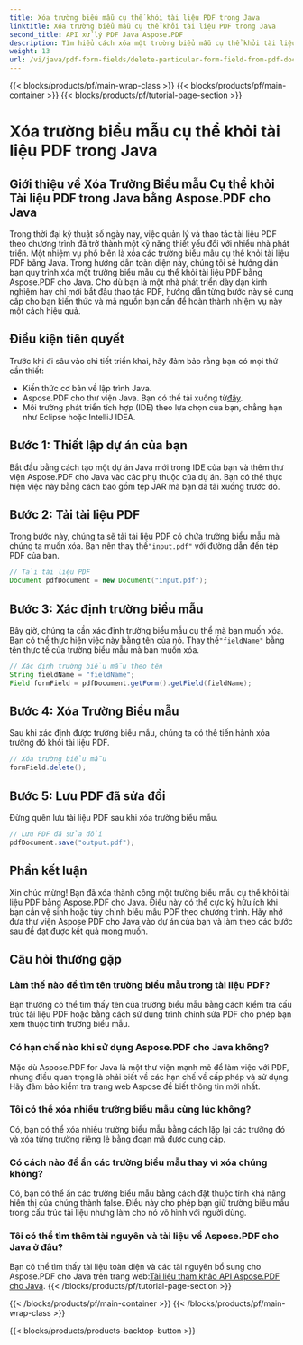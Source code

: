 ```yaml
---
title: Xóa trường biểu mẫu cụ thể khỏi tài liệu PDF trong Java
linktitle: Xóa trường biểu mẫu cụ thể khỏi tài liệu PDF trong Java
second_title: API xử lý PDF Java Aspose.PDF
description: Tìm hiểu cách xóa một trường biểu mẫu cụ thể khỏi tài liệu PDF trong Java một cách dễ dàng với Aspose.PDF cho Java. Hướng dẫn từng bước và mã nguồn được cung cấp.
weight: 13
url: /vi/java/pdf-form-fields/delete-particular-form-field-from-pdf-document-in-java/
---
```


{{< blocks/products/pf/main-wrap-class >}}
{{< blocks/products/pf/main-container >}}
{{< blocks/products/pf/tutorial-page-section >}}

# Xóa trường biểu mẫu cụ thể khỏi tài liệu PDF trong Java


## Giới thiệu về Xóa Trường Biểu mẫu Cụ thể khỏi Tài liệu PDF trong Java bằng Aspose.PDF cho Java

Trong thời đại kỹ thuật số ngày nay, việc quản lý và thao tác tài liệu PDF theo chương trình đã trở thành một kỹ năng thiết yếu đối với nhiều nhà phát triển. Một nhiệm vụ phổ biến là xóa các trường biểu mẫu cụ thể khỏi tài liệu PDF bằng Java. Trong hướng dẫn toàn diện này, chúng tôi sẽ hướng dẫn bạn quy trình xóa một trường biểu mẫu cụ thể khỏi tài liệu PDF bằng Aspose.PDF cho Java. Cho dù bạn là một nhà phát triển dày dạn kinh nghiệm hay chỉ mới bắt đầu thao tác PDF, hướng dẫn từng bước này sẽ cung cấp cho bạn kiến thức và mã nguồn bạn cần để hoàn thành nhiệm vụ này một cách hiệu quả.

## Điều kiện tiên quyết

Trước khi đi sâu vào chi tiết triển khai, hãy đảm bảo rằng bạn có mọi thứ cần thiết:

- Kiến thức cơ bản về lập trình Java.
-  Aspose.PDF cho thư viện Java. Bạn có thể tải xuống từ[đây](https://releases.aspose.com/pdf/java/).
- Môi trường phát triển tích hợp (IDE) theo lựa chọn của bạn, chẳng hạn như Eclipse hoặc IntelliJ IDEA.

## Bước 1: Thiết lập dự án của bạn

Bắt đầu bằng cách tạo một dự án Java mới trong IDE của bạn và thêm thư viện Aspose.PDF cho Java vào các phụ thuộc của dự án. Bạn có thể thực hiện việc này bằng cách bao gồm tệp JAR mà bạn đã tải xuống trước đó.

## Bước 2: Tải tài liệu PDF

 Trong bước này, chúng ta sẽ tải tài liệu PDF có chứa trường biểu mẫu mà chúng ta muốn xóa. Bạn nên thay thế`"input.pdf"` với đường dẫn đến tệp PDF của bạn.

```java
// Tải tài liệu PDF
Document pdfDocument = new Document("input.pdf");
```

## Bước 3: Xác định trường biểu mẫu

 Bây giờ, chúng ta cần xác định trường biểu mẫu cụ thể mà bạn muốn xóa. Bạn có thể thực hiện việc này bằng tên của nó. Thay thế`"fieldName"` bằng tên thực tế của trường biểu mẫu mà bạn muốn xóa.

```java
// Xác định trường biểu mẫu theo tên
String fieldName = "fieldName";
Field formField = pdfDocument.getForm().getField(fieldName);
```

## Bước 4: Xóa Trường Biểu mẫu

Sau khi xác định được trường biểu mẫu, chúng ta có thể tiến hành xóa trường đó khỏi tài liệu PDF.

```java
// Xóa trường biểu mẫu
formField.delete();
```

## Bước 5: Lưu PDF đã sửa đổi

Đừng quên lưu tài liệu PDF sau khi xóa trường biểu mẫu.

```java
// Lưu PDF đã sửa đổi
pdfDocument.save("output.pdf");
```

## Phần kết luận

Xin chúc mừng! Bạn đã xóa thành công một trường biểu mẫu cụ thể khỏi tài liệu PDF bằng Aspose.PDF cho Java. Điều này có thể cực kỳ hữu ích khi bạn cần vệ sinh hoặc tùy chỉnh biểu mẫu PDF theo chương trình. Hãy nhớ đưa thư viện Aspose.PDF cho Java vào dự án của bạn và làm theo các bước sau để đạt được kết quả mong muốn.

## Câu hỏi thường gặp

### Làm thế nào để tìm tên trường biểu mẫu trong tài liệu PDF?

Bạn thường có thể tìm thấy tên của trường biểu mẫu bằng cách kiểm tra cấu trúc tài liệu PDF hoặc bằng cách sử dụng trình chỉnh sửa PDF cho phép bạn xem thuộc tính trường biểu mẫu.

### Có hạn chế nào khi sử dụng Aspose.PDF cho Java không?

Mặc dù Aspose.PDF for Java là một thư viện mạnh mẽ để làm việc với PDF, nhưng điều quan trọng là phải biết về các hạn chế về cấp phép và sử dụng. Hãy đảm bảo kiểm tra trang web Aspose để biết thông tin mới nhất.

### Tôi có thể xóa nhiều trường biểu mẫu cùng lúc không?

Có, bạn có thể xóa nhiều trường biểu mẫu bằng cách lặp lại các trường đó và xóa từng trường riêng lẻ bằng đoạn mã được cung cấp.

### Có cách nào để ẩn các trường biểu mẫu thay vì xóa chúng không?

Có, bạn có thể ẩn các trường biểu mẫu bằng cách đặt thuộc tính khả năng hiển thị của chúng thành false. Điều này cho phép bạn giữ trường biểu mẫu trong cấu trúc tài liệu nhưng làm cho nó vô hình với người dùng.

### Tôi có thể tìm thêm tài nguyên và tài liệu về Aspose.PDF cho Java ở đâu?

 Bạn có thể tìm thấy tài liệu toàn diện và các tài nguyên bổ sung cho Aspose.PDF cho Java trên trang web:[Tài liệu tham khảo API Aspose.PDF cho Java](https://reference.aspose.com/pdf/java/).
{{< /blocks/products/pf/tutorial-page-section >}}

{{< /blocks/products/pf/main-container >}}
{{< /blocks/products/pf/main-wrap-class >}}

{{< blocks/products/products-backtop-button >}}
